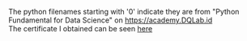 The python filenames starting with '0' indicate they are from "Python Fundamental for Data Science" on https://academy.DQLab.id <br>
The certificate I obtained can be seen <a href="https://academy.dqlab.id/certificate/pdf/DQLABINTP1NPKSUI">here</a><br>
